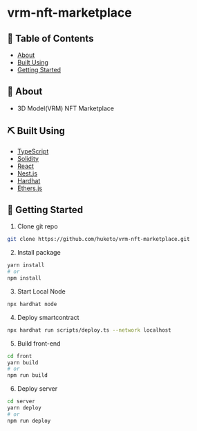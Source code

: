# vrm-nft-marketplace

## 📝 Table of Contents

- [About](#about)
- [Built Using](#built_using)
- [Getting Started](#getting_started)

## 🧐 About

- 3D Model(VRM) NFT Marketplace

## ⛏️ Built Using

- [TypeScript](https://www.typescriptlang.org)
- [Solidity](https://docs.soliditylang.org)
- [React](https://reactjs.org)
- [Nest.js](https://nestjs.com)
- [Hardhat](https://hardhat.org)
- [Ethers.js](https://docs.ethers.io)

## 🚀 Getting Started

1. Clone git repo

```sh
git clone https://github.com/huketo/vrm-nft-marketplace.git
```

2. Install package

```sh
yarn install
# or
npm install
```

3. Start Local Node

```sh
npx hardhat node
```

4. Deploy smartcontract

```sh
npx hardhat run scripts/deploy.ts --network localhost
```

5. Build front-end

```sh
cd front
yarn build
# or
npm run build
```

6. Deploy server

```sh
cd server
yarn deploy
# or
npm run deploy
```
